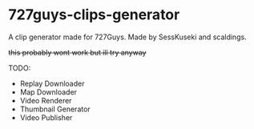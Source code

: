 # 727guys-clips-generator
A clip generator made for 727Guys. Made by SessKuseki and scaldings.

~~this probably wont work but ill try anyway~~

TODO:
- Replay Downloader
- Map Downloader
- Video Renderer
- Thumbnail Generator
- Video Publisher
